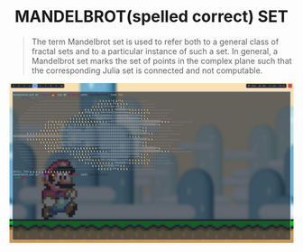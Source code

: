 <h1 align="center">MANDELBROT(spelled correct) SET</h1>

> The term Mandelbrot set is used to refer both to a general class of fractal sets and to a particular instance of such a set. In general, a Mandelbrot set marks the set of points in the complex plane such that the corresponding Julia set is connected and not computable.

![](s.jpg)
